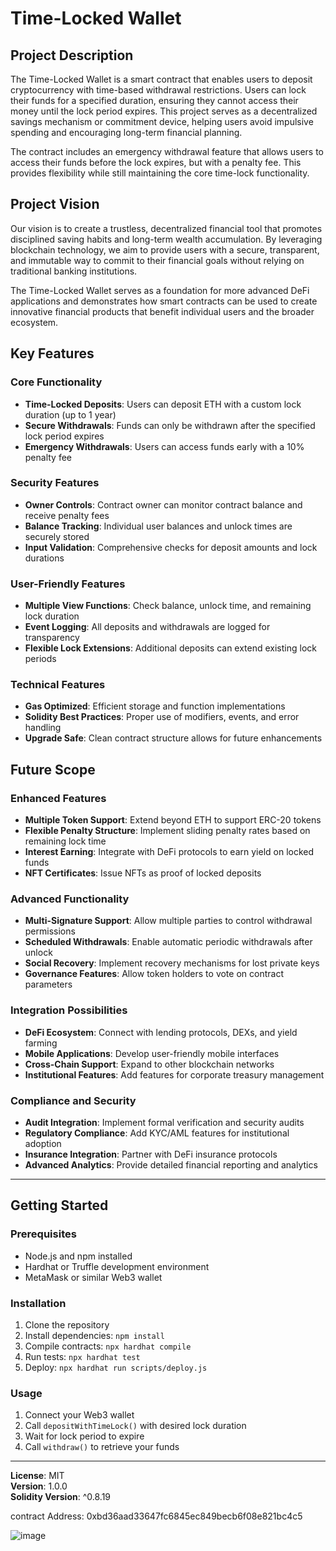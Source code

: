# Time-Locked Wallet

## Project Description

The Time-Locked Wallet is a smart contract that enables users to deposit cryptocurrency with time-based withdrawal restrictions. Users can lock their funds for a specified duration, ensuring they cannot access their money until the lock period expires. This project serves as a decentralized savings mechanism or commitment device, helping users avoid impulsive spending and encouraging long-term financial planning.

The contract includes an emergency withdrawal feature that allows users to access their funds before the lock expires, but with a penalty fee. This provides flexibility while still maintaining the core time-lock functionality.

## Project Vision

Our vision is to create a trustless, decentralized financial tool that promotes disciplined saving habits and long-term wealth accumulation. By leveraging blockchain technology, we aim to provide users with a secure, transparent, and immutable way to commit to their financial goals without relying on traditional banking institutions.

The Time-Locked Wallet serves as a foundation for more advanced DeFi applications and demonstrates how smart contracts can be used to create innovative financial products that benefit individual users and the broader ecosystem.

## Key Features

### Core Functionality
- **Time-Locked Deposits**: Users can deposit ETH with a custom lock duration (up to 1 year)
- **Secure Withdrawals**: Funds can only be withdrawn after the specified lock period expires
- **Emergency Withdrawals**: Users can access funds early with a 10% penalty fee

### Security Features
- **Owner Controls**: Contract owner can monitor contract balance and receive penalty fees
- **Balance Tracking**: Individual user balances and unlock times are securely stored
- **Input Validation**: Comprehensive checks for deposit amounts and lock durations

### User-Friendly Features
- **Multiple View Functions**: Check balance, unlock time, and remaining lock duration
- **Event Logging**: All deposits and withdrawals are logged for transparency
- **Flexible Lock Extensions**: Additional deposits can extend existing lock periods

### Technical Features
- **Gas Optimized**: Efficient storage and function implementations
- **Solidity Best Practices**: Proper use of modifiers, events, and error handling
- **Upgrade Safe**: Clean contract structure allows for future enhancements

## Future Scope

### Enhanced Features
- **Multiple Token Support**: Extend beyond ETH to support ERC-20 tokens
- **Flexible Penalty Structure**: Implement sliding penalty rates based on remaining lock time
- **Interest Earning**: Integrate with DeFi protocols to earn yield on locked funds
- **NFT Certificates**: Issue NFTs as proof of locked deposits

### Advanced Functionality
- **Multi-Signature Support**: Allow multiple parties to control withdrawal permissions
- **Scheduled Withdrawals**: Enable automatic periodic withdrawals after unlock
- **Social Recovery**: Implement recovery mechanisms for lost private keys
- **Governance Features**: Allow token holders to vote on contract parameters

### Integration Possibilities
- **DeFi Ecosystem**: Connect with lending protocols, DEXs, and yield farming
- **Mobile Applications**: Develop user-friendly mobile interfaces
- **Cross-Chain Support**: Expand to other blockchain networks
- **Institutional Features**: Add features for corporate treasury management

### Compliance and Security
- **Audit Integration**: Implement formal verification and security audits
- **Regulatory Compliance**: Add KYC/AML features for institutional adoption
- **Insurance Integration**: Partner with DeFi insurance protocols
- **Advanced Analytics**: Provide detailed financial reporting and analytics

---

## Getting Started

### Prerequisites
- Node.js and npm installed
- Hardhat or Truffle development environment
- MetaMask or similar Web3 wallet

### Installation
1. Clone the repository
2. Install dependencies: `npm install`
3. Compile contracts: `npx hardhat compile`
4. Run tests: `npx hardhat test`
5. Deploy: `npx hardhat run scripts/deploy.js`

### Usage
1. Connect your Web3 wallet
2. Call `depositWithTimeLock()` with desired lock duration
3. Wait for lock period to expire
4. Call `withdraw()` to retrieve your funds

---

**License**: MIT  
**Version**: 1.0.0  
**Solidity Version**: ^0.8.19

contract Address: 0xbd36aad33647fc6845ec849becb6f08e821bc4c5

![image](https://github.com/user-attachments/assets/d76e885e-6d1c-4f8c-bebd-7b6e56255e90)
